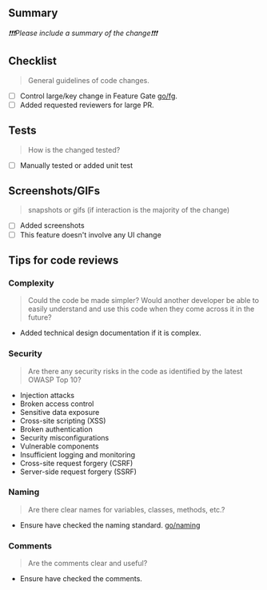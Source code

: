 ## Summary

_❗️❗️❗️Please include a summary of the change❗️❗️❗️_

## Checklist

> General guidelines of code changes.

- [ ] Control large/key change in Feature Gate [go/fg](https://app.golinks.io/fg).
- [ ] Added requested reviewers for large PR.

## Tests

> How is the changed tested?

- [ ] Manually tested or added unit test

## Screenshots/GIFs

> snapshots or gifs (if interaction is the majority of the change)

- [ ] Added screenshots
- [ ] This feature doesn't involve any UI change

## Tips for code reviews

### Complexity

> Could the code be made simpler? Would another developer be able to easily understand and use this code when they come across it in the future?

- Added technical design documentation if it is complex.

### Security

> Are there any security risks in the code as identified by the latest OWASP Top 10?

- Injection attacks
- Broken access control
- Sensitive data exposure
- Cross-site scripting (XSS)
- Broken authentication
- Security misconfigurations
- Vulnerable components
- Insufficient logging and monitoring
- Cross-site request forgery (CSRF)
- Server-side request forgery (SSRF)

### Naming

> Are there clear names for variables, classes, methods, etc.?

- Ensure have checked the naming standard. [go/naming](https://opusclip.larksuite.com/wiki/CG2LwVKS2ivHC3k1weeubLa7sgq)

### Comments

> Are the comments clear and useful?

- Ensure have checked the comments.
